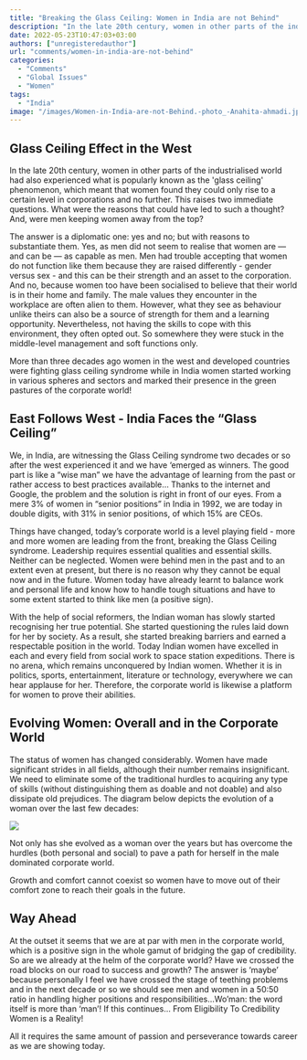 ```yaml
---
title: "Breaking the Glass Ceiling: Women in India are not Behind"
description: "In the late 20th century, women in other parts of the industrialised world had also experienced what is popularly known as the 'glass ceiling' phenomenon, which meant that women found they could only rise to a certain level in corporations and no further. This raises two immediate questions. What were the reasons that could have led to such a thought? And, were men keeping women away from the top?"
date: 2022-05-23T10:47:03+03:00
authors: ["unregisteredauthor"]
url: "comments/women-in-india-are-not-behind"
categories:
  - "Comments"
  - "Global Issues"
  - "Women"
tags:
  - "India"
image: "/images/Women-in-India-are-not-Behind.-photo_-Anahita-ahmadi.jpg"
---
```


## **Glass Ceiling Effect in the West**

In the late 20th century, women in other parts of the industrialised world had also experienced what is popularly known as the 'glass ceiling' phenomenon, which meant that women found they could only rise to a certain level in corporations and no further. This raises two immediate questions. What were the reasons that could have led to such a thought? And, were men keeping women away from the top?

The answer is a diplomatic one: yes and no; but with reasons to substantiate them. Yes, as men did not seem to realise that women are — and can be — as capable as men. Men had trouble accepting that women do not function like them because they are raised differently - gender versus sex - and this can be their strength and an asset to the corporation. And no, because women too have been socialised to believe that their world is in their home and family. The male values they encounter in the workplace are often alien to them. However, what they see as behaviour unlike theirs can also be a source of strength for them and a learning opportunity. Nevertheless, not having the skills to cope with this environment, they often opted out. So somewhere they were stuck in the middle-level management and soft functions only.

More than three decades ago women in the west and developed countries were fighting glass ceiling syndrome while in India women started working in various spheres and sectors and marked their presence in the green pastures of the corporate world!

## **East Follows West - India Faces the “Glass Ceiling”**

We, in India, are witnessing the Glass Ceiling syndrome two decades or so after the west experienced it and we have ‘emerged as winners. The good part is like a “wise man” we have the advantage of learning from the past or rather access to best practices available… Thanks to the internet and Google, the problem and the solution is right in front of our eyes. From a mere 3% of women in “senior positions” in India in 1992, we are today in double digits, with 31% in senior positions, of which 15% are CEOs.

Things have changed, today’s corporate world is a level playing field - more and more women are leading from the front, breaking the Glass Ceiling syndrome. Leadership requires essential qualities and essential skills. Neither can be neglected. Women were behind men in the past and to an extent even at present, but there is no reason why they cannot be equal now and in the future. Women today have already learnt to balance work and personal life and know how to handle tough situations and have to some extent started to think like men (a positive sign).

With the help of social reformers, the Indian woman has slowly started recognising her true potential. She started questioning the rules laid down for her by society. As a result, she started breaking barriers and earned a respectable position in the world. Today Indian women have excelled in each and every field from social work to space station expeditions. There is no arena, which remains unconquered by Indian women. Whether it is in politics, sports, entertainment, literature or technology, everywhere we can hear applause for her. Therefore, the corporate world is likewise a platform for women to prove their abilities.

## **Evolving Women: Overall and in the Corporate World**

The status of women has changed considerably. Women have made significant strides in all fields, although their number remains insignificant. We need to eliminate some of the traditional hurdles to acquiring any type of skills (without distinguishing them as doable and not doable) and also dissipate old prejudices. The diagram below depicts the evolution of a woman over the last few decades:

![](/images/Womens-rights-in-India-1024x444.jpg)

Not only has she evolved as a woman over the years but has overcome the hurdles (both personal and social) to pave a path for herself in the male dominated corporate world.

Growth and comfort cannot coexist so women have to move out of their comfort zone to reach their goals in the future.

## **Way Ahead**

At the outset it seems that we are at par with men in the corporate world, which is a positive sign in the whole gamut of bridging the gap of credibility. So are we already at the helm of the corporate world? Have we crossed the road blocks on our road to success and growth? The answer is ‘maybe’ because personally I feel we have crossed the stage of teething problems and in the next decade or so we should see men and women in a 50:50 ratio in handling higher positions and responsibilities…Wo’man: the word itself is more than ‘man’! If this continues… From Eligibility To Credibility Women is a Reality!

All it requires the same amount of passion and perseverance towards career as we are showing today.
